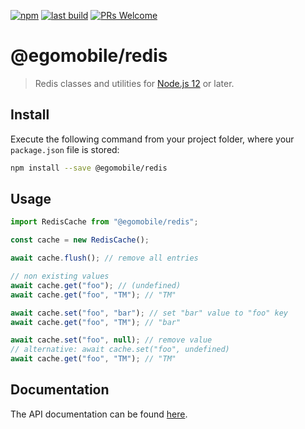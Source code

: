 [![npm](https://img.shields.io/npm/v/@egomobile/redis.svg)](https://www.npmjs.com/package/@egomobile/redis) [![last build](https://img.shields.io/github/workflow/status/egomobile/redis/Publish)](https://github.com/egomobile/redis/actions?query=workflow%3APublish) [![PRs Welcome](https://img.shields.io/badge/PRs-welcome-brightgreen.svg?style=flat-square)](https://github.com/egomobile/redis/pulls)

# @egomobile/redis

> Redis classes and utilities for [Node.js 12](https://nodejs.org/en/blog/release/v12.0.0/) or later.

## Install

Execute the following command from your project folder, where your `package.json` file is stored:

```bash
npm install --save @egomobile/redis
```

## Usage

```typescript
import RedisCache from "@egomobile/redis";

const cache = new RedisCache();

await cache.flush(); // remove all entries

// non existing values
await cache.get("foo"); // (undefined)
await cache.get("foo", "TM"); // "TM"

await cache.set("foo", "bar"); // set "bar" value to "foo" key
await cache.get("foo", "TM"); // "bar"

await cache.set("foo", null); // remove value
// alternative: await cache.set("foo", undefined)
await cache.get("foo", "TM"); // "TM"
```

## Documentation

The API documentation can be found [here](https://egomobile.github.io/node-redis/).

